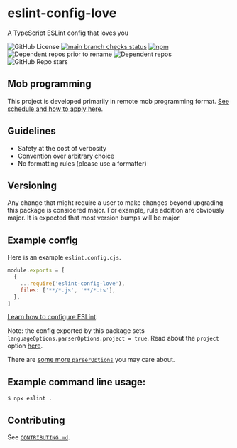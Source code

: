 # eslint-config-love

A TypeScript ESLint config that loves you

![GitHub License](https://img.shields.io/github/license/mightyiam/eslint-config-love)
[![main branch checks status](https://img.shields.io/github/check-runs/mightyiam/eslint-config-love/main)](https://github.com/mightyiam/eslint-config-love/actions/workflows/ci.yaml)
[![npm](https://img.shields.io/npm/v/eslint-config-love)](https://www.npmjs.com/package/eslint-config-love)
![Dependent repos prior to rename](https://img.shields.io/librariesio/dependent-repos/npm/eslint-config-standard-with-typescript?label="dependent%20repos%20prior%20to%20rename")
![Dependent repos](https://img.shields.io/librariesio/dependent-repos/npm/eslint-config-love)
![GitHub Repo stars](https://img.shields.io/github/stars/mightyiam/eslint-config-love)

## Mob programming

This project is developed primarily in remote mob programming format.
[See schedule and how to apply here](https://mobusoperandi.com/mobs/love.html).

## Guidelines

- Safety at the cost of verbosity
- Convention over arbitrary choice
- No formatting rules (please use a formatter)

## Versioning

Any change that might require a user to make changes beyond upgrading this package is considered major.
For example, rule addition are obviously major.
It is expected that most version bumps will be major.

## Example config

Here is an example `eslint.config.cjs`.

```js
module.exports = [
  {
    ...require('eslint-config-love'),
    files: ['**/*.js', '**/*.ts'],
  },
]
```

[Learn how to configure ESLint](https://eslint.org/docs/latest/use/configure/).

Note: the config exported by this package sets `languageOptions.parserOptions.project = true`.
Read about the `project` option [here](https://github.com/typescript-eslint/typescript-eslint/blob/master/packages/parser/README.md#configuration).

There are [some more `parserOptions`](https://github.com/typescript-eslint/typescript-eslint/blob/master/packages/parser/README.md#configuration) you may care about.

## Example command line usage:

```
$ npx eslint .
```

## Contributing

See [`CONTRIBUTING.md`](./CONTRIBUTING.md).

